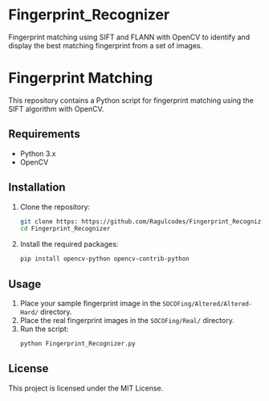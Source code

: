 # Fingerprint_Recognizer
Fingerprint matching using SIFT and FLANN with OpenCV to identify and display the best matching fingerprint from a set of images.

# Fingerprint Matching

This repository contains a Python script for fingerprint matching using the SIFT algorithm with OpenCV.

## Requirements

- Python 3.x
- OpenCV

## Installation

1. Clone the repository:
    ```bash
    git clone https: https://github.com/Ragulcodes/Fingerprint_Recognizer/tree/main
    cd Fingerprint_Recognizer
    ```

2. Install the required packages:
    ```bash
    pip install opencv-python opencv-contrib-python
    ```

## Usage

1. Place your sample fingerprint image in the `SOCOFing/Altered/Altered-Hard/` directory.
2. Place the real fingerprint images in the `SOCOFing/Real/` directory.
3. Run the script:
    ```bash
    python Fingerprint_Recognizer.py
    ```

## License

This project is licensed under the MIT License.


